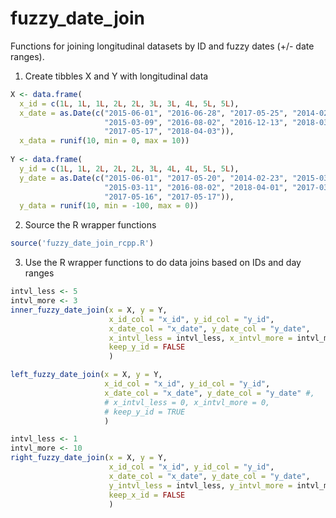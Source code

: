 # fuzzy_date_join

Functions for joining longitudinal datasets by ID and fuzzy dates (+/- date ranges).

1. Create tibbles X and Y with longitudinal data

```r
X <- data.frame(
  x_id = c(1L, 1L, 1L, 2L, 2L, 3L, 3L, 4L, 5L, 5L), 
  x_date = as.Date(c("2015-06-01", "2016-06-28", "2017-05-25", "2014-02-23",
                     "2015-03-09", "2016-08-02", "2016-12-13", "2018-03-28",
                     "2017-05-17", "2018-04-03")), 
  x_data = runif(10, min = 0, max = 10))
  
Y <- data.frame(
  y_id = c(1L, 1L, 2L, 2L, 2L, 3L, 4L, 4L, 5L, 5L), 
  y_date = as.Date(c("2015-06-01", "2017-05-20", "2014-02-23", "2015-03-10", 
                     "2015-03-11", "2016-08-02", "2018-04-01", "2017-03-22", 
                     "2017-05-16", "2017-05-17")), 
  y_data = runif(10, min = -100, max = 0))
```

2. Source the R wrapper functions

```r
source('fuzzy_date_join_rcpp.R')
```

3. Use the R wrapper functions to do data joins based on IDs and day ranges

```r
intvl_less <- 5
intvl_more <- 3
inner_fuzzy_date_join(x = X, y = Y,
                      x_id_col = "x_id", y_id_col = "y_id",
                      x_date_col = "x_date", y_date_col = "y_date",
                      x_intvl_less = intvl_less, x_intvl_more = intvl_more,
                      keep_y_id = FALSE
                      )

left_fuzzy_date_join(x = X, y = Y,
                     x_id_col = "x_id", y_id_col = "y_id",
                     x_date_col = "x_date", y_date_col = "y_date" #,
                     # x_intvl_less = 0, x_intvl_more = 0,
                     # keep_y_id = TRUE
                     )

intvl_less <- 1
intvl_more <- 10
right_fuzzy_date_join(x = X, y = Y,
                      x_id_col = "x_id", y_id_col = "y_id",
                      x_date_col = "x_date", y_date_col = "y_date",
                      y_intvl_less = intvl_less, y_intvl_more = intvl_more,
                      keep_x_id = FALSE
                      )
```
